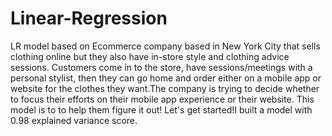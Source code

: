 # Linear-Regression


LR model based on Ecommerce company based in New York City that sells clothing online but they also have in-store style and clothing advice sessions. 
Customers come in to the store, have sessions/meetings with a personal stylist, then they can go home and order either on a mobile app or website for the clothes they want.The company is trying to decide whether to focus their efforts on their mobile app experience or their website. 
This model is to to help them figure it out! Let's get started!I built a model with 0.98 explained variance score.
